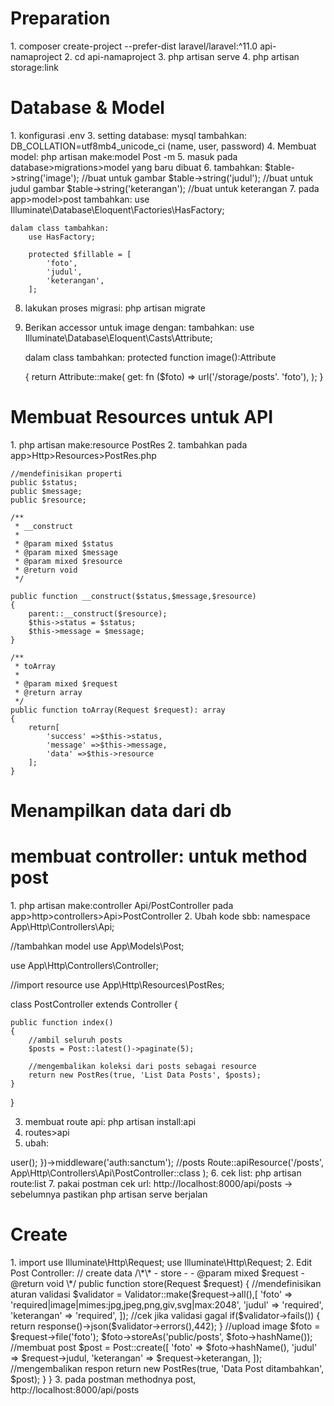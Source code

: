 <h1> Preparation </h1>
1. composer create-project --prefer-dist laravel/laravel:^11.0 api-namaproject
2. cd api-namaproject
3. php artisan serve
4. php artisan storage:link

<H1> Database & Model </h1>
1. konfigurasi .env
3. setting database: mysql
    tambahkan: DB_COLLATION=utf8mb4_unicode_ci
    (name, user, password)
4. Membuat model: php artisan make:model Post -m
5. masuk pada database>migrations>model yang baru dibuat
6. tambahkan:
    $table->string('image'); //buat untuk gambar
    $table->string('judul'); //buat untuk judul gambar
    $table->string('keterangan'); //buat untuk keterangan
7. pada app>model>post
    tambahkan:
    use Illuminate\Database\Eloquent\Factories\HasFactory;

    dalam class tambahkan:
        use HasFactory;

        protected $fillable = [
            'foto',
            'judul',
            'keterangan',
        ];

8.  lakukan proses migrasi: php artisan migrate
9.  Berikan accessor untuk image dengan:
    tambahkan:
    use Illuminate\Database\Eloquent\Casts\Attribute;

    dalam class tambahkan:
    protected function image():Attribute

    {
    return Attribute::make(
    get: fn ($foto) => url('/storage/posts'. 'foto'),
    );
    }

<h1> Membuat Resources untuk API </h1>
1. php artisan make:resource PostRes
2. tambahkan  pada app>Http>Resources>PostRes.php

    //mendefinisikan properti
    public $status;
    public $message;
    public $resource;

    /**
     * __construct
     *
     * @param mixed $status
     * @param mixed $message
     * @param mixed $resource
     * @return void
     */

    public function __construct($status,$message,$resource)
    {
        parent::__construct($resource);
        $this->status = $status;
        $this->message = $message;
    }

    /**
     * toArray
     *
     * @param mixed $request
     * @return array
     */
    public function toArray(Request $request): array
    {
        return[
            'success' =>$this->status,
            'message' =>$this->message,
            'data' =>$this->resource
        ];
    }

<h1> Menampilkan data dari db <h1>
<h1> membuat controller: untuk method post </h1>
1. php artisan make:controller Api/PostController
    pada app>http>controllers>Api>PostController
2. Ubah kode sbb:
<?php

namespace App\Http\Controllers\Api;

//tambahkan model
use App\Models\Post;

use App\Http\Controllers\Controller;

//import resource
use App\Http\Resources\PostRes;

class PostController extends Controller
{

    public function index()
    {
        //ambil seluruh posts
        $posts = Post::latest()->paginate(5);

        //mengembalikan koleksi dari posts sebagai resource
        return new PostRes(true, 'List Data Posts', $posts);
    }

}

3. membuat route api: php artisan install:api
4. routes>api
5. ubah:
<?php

// auth
use Illuminate\Auth\Middleware\Authenticate;

use Illuminate\Http\Request;
use Illuminate\Support\Facades\Route;

Route::get('/user', function (Request $request) {
return $request->user();
})->middleware('auth:sanctum');

//posts
Route::apiResource('/posts', App\Http\Controllers\Api\PostController::class );

6. cek list: php artisan route:list
7. pakai postman cek url: http://localhost:8000/api/posts
   -> sebelumnya pastikan php artisan serve berjalan

<h1>Create </h1>
1. import
    use Illuminate\Http\Request;
    use Illuminate\Http\Request;

2.  Edit Post Controller:
    // create data

    /\*\*

    - store
    -
    - @param mixed $request
    - @return void
      \*/
      public function store(Request $request)
    {
        //mendefinisikan aturan validasi
        $validator = Validator::make($request->all(),[
      'foto' => 'required|image|mimes:jpg,jpeg,png,giv,svg|max:2048',
      'judul' => 'required',
      'keterangan' => 'required',
      ]);

          //cek jika validasi gagal
          if($validator->fails()) {
              return response()->json($validator->errors(),442);
          }

          //upload image
          $foto = $request->file('foto');
          $foto->storeAs('public/posts', $foto->hashName());

          //membuat post
          $post = Post::create([
              'foto'          => $foto->hashName(),
              'judul'         => $request->judul,
              'keterangan'    => $request->keterangan,
          ]);

          //mengembalikan respon
          return new PostRes(true, 'Data Post ditambahkan', $post);

      }

} 3. pada postman methodnya post, http://localhost:8000/api/posts
